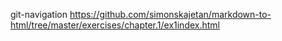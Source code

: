 git-navigation
https://github.com/simonskajetan/markdown-to-html/tree/master/exercises/chapter.1/ex1index.html
